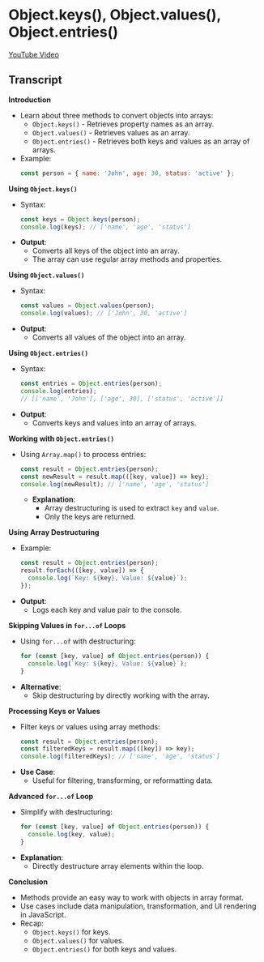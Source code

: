 # Object.keys(), Object.values(), Object.entries()

[YouTube Video](https://www.youtube.com/watch?v=uXRwk2pALco)

## Transcript

**Introduction**

- Learn about three methods to convert objects into arrays:
  - `Object.keys()` - Retrieves property names as an array.
  - `Object.values()` - Retrieves values as an array.
  - `Object.entries()` - Retrieves both keys and values as an array of arrays.
- Example:
  ```javascript
  const person = { name: 'John', age: 30, status: 'active' };
  ```

**Using `Object.keys()`**

- Syntax:
  ```javascript
  const keys = Object.keys(person);
  console.log(keys); // ['name', 'age', 'status']
  ```
- **Output**:
  - Converts all keys of the object into an array.
  - The array can use regular array methods and properties.

**Using `Object.values()`**

- Syntax:
  ```javascript
  const values = Object.values(person);
  console.log(values); // ['John', 30, 'active']
  ```
- **Output**:
  - Converts all values of the object into an array.

**Using `Object.entries()`**

- Syntax:
  ```javascript
  const entries = Object.entries(person);
  console.log(entries);
  // [['name', 'John'], ['age', 30], ['status', 'active']]
  ```
- **Output**:
  - Converts keys and values into an array of arrays.

**Working with `Object.entries()`**

- Using `Array.map()` to process entries:
  ```javascript
  const result = Object.entries(person);
  const newResult = result.map(([key, value]) => key);
  console.log(newResult); // ['name', 'age', 'status']
  ```
  - **Explanation**:
    - Array destructuring is used to extract `key` and `value`.
    - Only the keys are returned.

**Using Array Destructuring**

- Example:
  ```javascript
  const result = Object.entries(person);
  result.forEach(([key, value]) => {
    console.log(`Key: ${key}, Value: ${value}`);
  });
  ```
- **Output**:
  - Logs each key and value pair to the console.

**Skipping Values in `for...of` Loops**

- Using `for...of` with destructuring:
  ```javascript
  for (const [key, value] of Object.entries(person)) {
    console.log(`Key: ${key}, Value: ${value}`);
  }
  ```
- **Alternative**:
  - Skip destructuring by directly working with the array.

**Processing Keys or Values**

- Filter keys or values using array methods:
  ```javascript
  const result = Object.entries(person);
  const filteredKeys = result.map(([key]) => key);
  console.log(filteredKeys); // ['name', 'age', 'status']
  ```
- **Use Case**:
  - Useful for filtering, transforming, or reformatting data.

**Advanced `for...of` Loop**

- Simplify with destructuring:
  ```javascript
  for (const [key, value] of Object.entries(person)) {
    console.log(key, value);
  }
  ```
- **Explanation**:
  - Directly destructure array elements within the loop.

**Conclusion**

- Methods provide an easy way to work with objects in array format.
- Use cases include data manipulation, transformation, and UI rendering in JavaScript.
- Recap:
  - `Object.keys()` for keys.
  - `Object.values()` for values.
  - `Object.entries()` for both keys and values.
